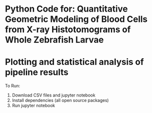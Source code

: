# Python Code for: Quantitative Geometric Modeling of Blood Cells from X-ray Histotomograms of Whole Zebrafish Larvae 
# Plotting and statistical analysis of pipeline results

To Run: 
1. Download CSV files and jupyter notebook
2. Install dependencies (all open source packages)
3. Run jupyter notebook
